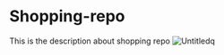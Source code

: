 # Shopping-repo
This is the description about shopping repo
![Untitledq](https://user-images.githubusercontent.com/117438099/200231196-e15dc57f-bae4-47f0-add4-b31a863e4393.jpg)
